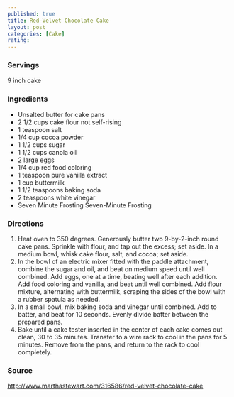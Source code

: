 ```yaml
---
published: true
title: Red-Velvet Chocolate Cake
layout: post
categories: [Cake]
rating: 
---
```

### Servings
9 inch cake

### Ingredients
- Unsalted butter for cake pans
- 2 1/2 cups cake flour not self-rising
- 1 teaspoon salt
- 1/4 cup cocoa powder
- 1 1/2 cups sugar
- 1 1/2 cups canola oil
- 2 large eggs
- 1/4 cup red food coloring
- 1 teaspoon pure vanilla extract
- 1 cup buttermilk
- 1 1/2 teaspoons baking soda
- 2 teaspoons white vinegar
- Seven Minute Frosting Seven-Minute Frosting

### Directions
1. Heat oven to 350 degrees. Generously butter two 9-by-2-inch round cake pans. Sprinkle with flour, and tap out the excess; set aside. In a medium bowl, whisk cake flour, salt, and cocoa; set aside.
2. In the bowl of an electric mixer fitted with the paddle attachment, combine the sugar and oil, and beat on medium speed until well combined. Add eggs, one at a time, beating well after each addition. Add food coloring and vanilla, and beat until well combined. Add flour mixture, alternating with buttermilk, scraping the sides of the bowl with a rubber spatula as needed.
3. In a small bowl, mix baking soda and vinegar until combined. Add to batter, and beat for 10 seconds. Evenly divide batter between the prepared pans.
4. Bake until a cake tester inserted in the center of each cake comes out clean, 30 to 35 minutes. Transfer to a wire rack to cool in the pans for 5 minutes. Remove from the pans, and return to the rack to cool completely.

### Source
<a href="http://www.marthastewart.com/316586/red-velvet-chocolate-cake" target="new">http://www.marthastewart.com/316586/red-velvet-chocolate-cake</a>
